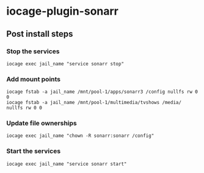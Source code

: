 # iocage-plugin-sonarr
## Post install steps
### Stop the services
```
iocage exec jail_name "service sonarr stop"
```
### Add mount points
```
iocage fstab -a jail_name /mnt/pool-1/apps/sonarr3 /config nullfs rw 0 0
iocage fstab -a jail_name /mnt/pool-1/multimedia/tvshows /media/ nullfs rw 0 0
```
### Update file ownerships
```
iocage exec jail_name "chown -R sonarr:sonarr /config"
```
### Start the services
```
iocage exec jail_name "service sonarr start"
```
